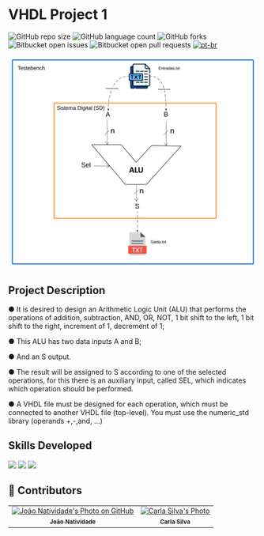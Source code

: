 # VHDL Project 1

![GitHub repo size](https://img.shields.io/github/repo-size/joaosnet/vhdl-project-1?style=for-the-badge)
![GitHub language count](https://img.shields.io/github/languages/count/joaosnet/vhdl-project-1?style=for-the-badge)
![GitHub forks](https://img.shields.io/github/forks/joaosnet/vhdl-project-1?style=for-the-badge)
![Bitbucket open issues](https://img.shields.io/bitbucket/issues/joaosnet/vhdl-project-1?style=for-the-badge)
![Bitbucket open pull requests](https://img.shields.io/bitbucket/pr-raw/joaosnet/vhdl-project-1?style=for-the-badge)
[![pt-br](https://img.shields.io/badge/lang-pt--br-green.svg)](https://github.com/joaosnet/vhdl-project-1/blob/master/README.pt-br.md)

<img src="https://github.com/joaosnet/vhdl-project-1/blob/main/images/1.png"/>

## Project Description

● It is desired to design an Arithmetic Logic Unit (ALU) that performs the operations of addition, subtraction, AND, OR, NOT, 1 bit shift to the left, 1 bit shift to the right, increment of 1, decrement of 1;

● This ALU has two data inputs A and B;

● And an S output.

● The result will be assigned to S according to one of the selected operations, for this there is an auxiliary input, called SEL, which indicates which operation should be performed.

● A VHDL file must be designed for each operation, which must be connected to another VHDL file (top-level). You must use the numeric_std library (operands +,-,and, ...)

## Skills Developed

<img src="https://img.shields.io/badge/VHDL-00599C?style=for-the-badge&logo=vhdl&logoColor=white"/> <img src="https://img.shields.io/badge/ModelSim-00599C?style=for-the-badge&logo=ModelSim&logoColor=white"/> <img src="https://img.shields.io/badge/Quartus-00599C?style=for-the-badge&logo=Quartus&logoColor=white"/>


## 🤝 Contributors

<table>
    <tr>
        <td align="center">
            <a href="https://www.instagram.com/jaonativi/" title="Project Manager Backend Developer">
                <img src="https://avatars.githubusercontent.com/u/87316339?v=4" width="100px;" alt="João Natividade's Photo on GitHub"/><br>
                <sub>
                    <b>João Natividade</b>
                </sub>
            </a>
        </td>
                <td align="center">
            <a href="https://www.instagram.com/c.j_silva/" title="UX Designer Backend Developer">
                <img src="https://avatars.githubusercontent.com/u/143609183?v=4" width="100px;" alt="Carla Silva's Photo"/><br>
                <sub>
                    <b>Carla Silva</b>
                </sub>
            </a>
        </td>
    </tr>
</table>

